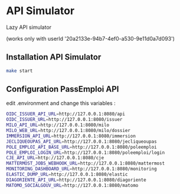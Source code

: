 # API Simulator

Lazy API simulator

(works only with userId '20a2133e-94b7-4ef0-a530-9e11d0a7d093')

## Installation API Simulator

```sh
make start
```

## Configuration PassEmploi API

edit .environment and change this variables :

```sh
OIDC_ISSUER_API_URL=http://127.0.0.1:8080/api
OIDC_ISSUER_URL=http://127.0.0.1:8080/issuer
MILO_API_URL=http://127.0.0.1:8080/milo
MILO_WEB_URL=http://127.0.0.1:8080/milo/dossier
IMMERSION_API_URL=http://127.0.0.1:8080/immersion
JECLIQUEOUPAS_API_URL=http://127.0.0.1:8080/jecliqueoupas
POLE_EMPLOI_API_BASE_URL=http://127.0.0.1:8080/poleemploi
POLE_EMPLOI_LOGIN_URL=http://127.0.0.1:8080/poleemploi/login
CJE_API_URL=http://127.0.0.1:8080/cje
MATTERMOST_JOBS_WEBHOOK_URL=http://127.0.0.1:8080/mattermost
MONITORING_DASHBOARD_URL=http://127.0.0.1:8080/monitoring
ELASTIC_DUMP_URL=http://127.0.0.1:8080/elastic
DIAGORIENTE_API_URL=http://127.0.0.1:8080/diagoriente
MATOMO_SOCIALGOUV_URL=http://127.0.0.1:8080/matomo
```
